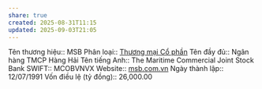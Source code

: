 ```yaml
---
share: true
created: 2025-08-31T11:15
updated: 2025-09-03T21:05
---
```

Tên thương hiệu:: MSB
Phân loại:: [Thương mại Cổ phần](Th%C6%B0%C6%A1ng%20m%E1%BA%A1i%20C%E1%BB%95%20ph%E1%BA%A7n.md)
Tên đầy đủ:: Ngân hàng TMCP Hàng Hải
Tên tiếng Anh:: The Maritime Commercial Joint Stock Bank
SWIFT:: MCOBVNVX
Website:: [msb.com.vn](msb.com.vn)
Ngày thành lập:: 12/07/1991
Vốn điều lệ (tỷ đồng):: 26,000.00
